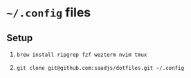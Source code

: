 # `~/.config` files

## Setup

1. `brew install ripgrep fzf wezterm nvim tmux`

2. `git clone git@github.com:saadjs/dotfiles.git ~/.config`
